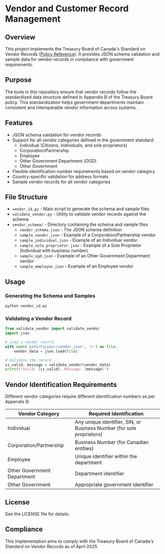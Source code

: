 # Vendor and Customer Record Management

## Overview
This project implements the Treasury Board of Canada's Standard on Vendor Records ([Policy Reference](https://www.tbs-sct.canada.ca/pol/doc-eng.aspx?id=25845)). It provides JSON schema validation and sample data for vendor records in compliance with government requirements.

## Purpose
The tools in this repository ensure that vendor records follow the standardized data structure defined in Appendix B of the Treasury Board policy. This standardization helps government departments maintain consistent and interoperable vendor information across systems.

## Features
- JSON schema validation for vendor records
- Support for all vendor categories defined in the government standard:
  - Individual (Citizens, individuals, and sole proprietors)
  - Corporation/Partnership
  - Employee
  - Other Government Department (OGD)
  - Other Government
- Flexible identification number requirements based on vendor category
- Country-specific validation for address formats
- Sample vendor records for all vendor categories

## File Structure
- `vendor_id.py` - Main script to generate the schema and sample files
- `validate_vendor.py` - Utility to validate vendor records against the schema
- `vendor_schema/` - Directory containing the schema and sample files
  - `vendor_schema.json` - The JSON schema definition
  - `sample_vendor.json` - Example of a Corporation/Partnership vendor
  - `sample_individual.json` - Example of an Individual vendor
  - `sample_sole_proprietor.json` - Example of a Sole Proprietor (Individual with business number)
  - `sample_ogd.json` - Example of an Other Government Department vendor
  - `sample_employee.json` - Example of an Employee vendor

## Usage
### Generating the Schema and Samples
```python
python vendor_id.py
```

### Validating a Vendor Record
```python
from validate_vendor import validate_vendor
import json

# Load a vendor record
with open('path/to/your/vendor.json', 'r') as file:
    vendor_data = json.load(file)

# Validate the record
is_valid, message = validate_vendor(vendor_data)
print(f"Valid: {is_valid}, Message: {message}")
```

## Vendor Identification Requirements
Different vendor categories require different identification numbers as per Appendix B:

| Vendor Category | Required Identification |
|----------------|------------------------|
| Individual | Any unique identifier, SIN, or Business Number (for sole proprietors) |
| Corporation/Partnership | Business Number (for Canadian entities) |
| Employee | Unique identifier within the department |
| Other Government Department | Department identifier |
| Other Government | Appropriate government identifier |

## License
See the LICENSE file for details.

## Compliance
This implementation aims to comply with the Treasury Board of Canada's Standard on Vendor Records as of April 2025.
